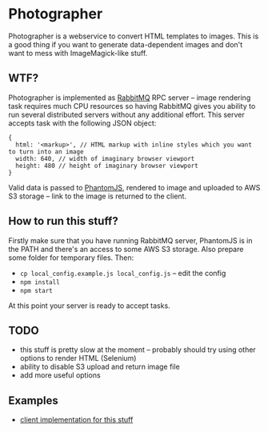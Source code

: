 # Photographer
Photographer is a webservice to convert HTML templates to images. This is a good thing if you want to generate data-dependent images and don't want to mess with ImageMagick-like stuff.

## WTF?
Photographer is implemented as [RabbitMQ](https://www.rabbitmq.com) RPC server – image rendering task requires much CPU resources so having RabbitMQ gives you ability to run several distributed servers without any additional effort. This server accepts task with the following JSON object:

  ```
  {
    html: '<markup>', // HTML markup with inline styles which you want to turn into an image
    width: 640, // width of imaginary browser viewport
    height: 480 // height of imaginary browser viewport
  }
  ```

Valid data is passed to [PhantomJS](http://phantomjs.org), rendered to image and uploaded to AWS S3 storage – link to the image is returned to the client.

## How to run this stuff?
Firstly make sure that you have running RabbitMQ server, PhantomJS is in the PATH and there's an access to some AWS S3 storage. Also prepare some folder for temporary files. Then:

  - `cp local_config.example.js local_config.js` – edit the config
  - `npm install`
  - `npm start`

At this point your server is ready to accept tasks.

## TODO

  - this stuff is pretty slow at the moment – probably should try using other options to render HTML (Selenium)
  - ability to disable S3 upload and return image file
  - add more useful options

## Examples
  - [client implementation for this stuff](https://github.com/lafaulx/photographer-webapp-example)